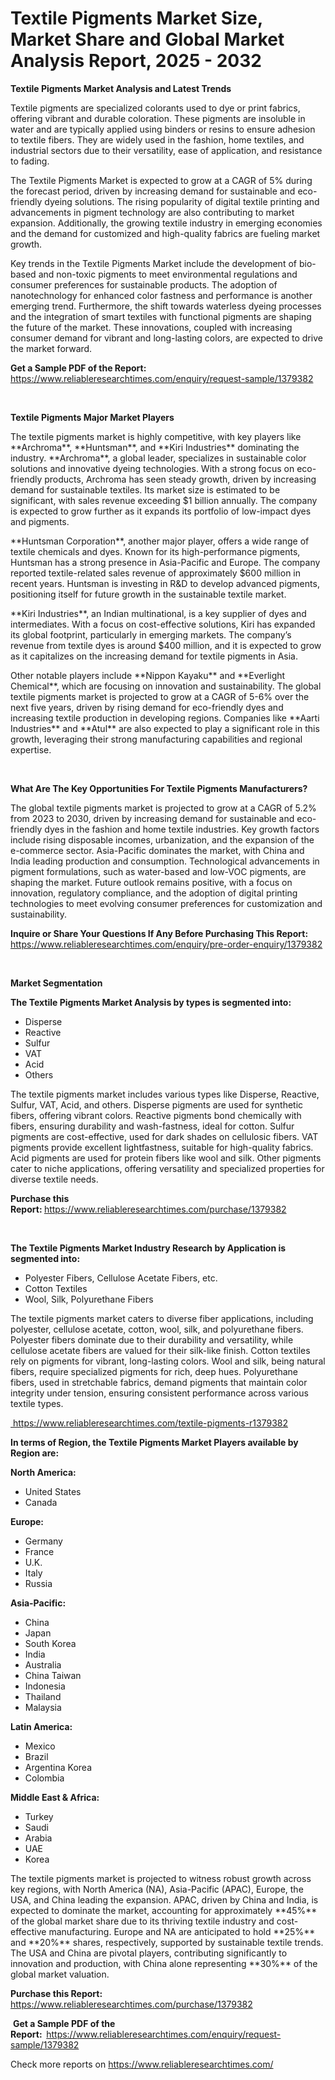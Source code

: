 <p><h1>Textile Pigments Market Size, Market Share and Global Market Analysis Report, 2025 - 2032</h1></p><p><strong>Textile Pigments Market Analysis and Latest Trends</strong></p>
<p><p>Textile pigments are specialized colorants used to dye or print fabrics, offering vibrant and durable coloration. These pigments are insoluble in water and are typically applied using binders or resins to ensure adhesion to textile fibers. They are widely used in the fashion, home textiles, and industrial sectors due to their versatility, ease of application, and resistance to fading.</p><p>The Textile Pigments Market is expected to grow at a CAGR of 5% during the forecast period, driven by increasing demand for sustainable and eco-friendly dyeing solutions. The rising popularity of digital textile printing and advancements in pigment technology are also contributing to market expansion. Additionally, the growing textile industry in emerging economies and the demand for customized and high-quality fabrics are fueling market growth.</p><p>Key trends in the Textile Pigments Market include the development of bio-based and non-toxic pigments to meet environmental regulations and consumer preferences for sustainable products. The adoption of nanotechnology for enhanced color fastness and performance is another emerging trend. Furthermore, the shift towards waterless dyeing processes and the integration of smart textiles with functional pigments are shaping the future of the market. These innovations, coupled with increasing consumer demand for vibrant and long-lasting colors, are expected to drive the market forward.</p></p>
<p><strong>Get a Sample PDF of the Report:&nbsp;</strong> <a href="https://www.reliableresearchtimes.com/enquiry/request-sample/1379382?utm_campaign=2182&utm_medium=2&utm_source=Github&utm_content=ia&utm_term=24012025&utm_id=textile-pigments">https://www.reliableresearchtimes.com/enquiry/request-sample/1379382</a></p>
<p>&nbsp;</p>
<p><strong>Textile Pigments Major Market Players</strong></p>
<p><p>The textile pigments market is highly competitive, with key players like **Archroma**, **Huntsman**, and **Kiri Industries** dominating the industry. **Archroma**, a global leader, specializes in sustainable color solutions and innovative dyeing technologies. With a strong focus on eco-friendly products, Archroma has seen steady growth, driven by increasing demand for sustainable textiles. Its market size is estimated to be significant, with sales revenue exceeding $1 billion annually. The company is expected to grow further as it expands its portfolio of low-impact dyes and pigments.</p><p>**Huntsman Corporation**, another major player, offers a wide range of textile chemicals and dyes. Known for its high-performance pigments, Huntsman has a strong presence in Asia-Pacific and Europe. The company reported textile-related sales revenue of approximately $600 million in recent years. Huntsman is investing in R&D to develop advanced pigments, positioning itself for future growth in the sustainable textile market.</p><p>**Kiri Industries**, an Indian multinational, is a key supplier of dyes and intermediates. With a focus on cost-effective solutions, Kiri has expanded its global footprint, particularly in emerging markets. The company’s revenue from textile dyes is around $400 million, and it is expected to grow as it capitalizes on the increasing demand for textile pigments in Asia.</p><p>Other notable players include **Nippon Kayaku** and **Everlight Chemical**, which are focusing on innovation and sustainability. The global textile pigments market is projected to grow at a CAGR of 5-6% over the next five years, driven by rising demand for eco-friendly dyes and increasing textile production in developing regions. Companies like **Aarti Industries** and **Atul** are also expected to play a significant role in this growth, leveraging their strong manufacturing capabilities and regional expertise.</p></p>
<p>&nbsp;</p>
<p><strong>What Are The Key Opportunities For Textile Pigments Manufacturers?</strong></p>
<p><p>The global textile pigments market is projected to grow at a CAGR of 5.2% from 2023 to 2030, driven by increasing demand for sustainable and eco-friendly dyes in the fashion and home textile industries. Key growth factors include rising disposable incomes, urbanization, and the expansion of the e-commerce sector. Asia-Pacific dominates the market, with China and India leading production and consumption. Technological advancements in pigment formulations, such as water-based and low-VOC pigments, are shaping the market. Future outlook remains positive, with a focus on innovation, regulatory compliance, and the adoption of digital printing technologies to meet evolving consumer preferences for customization and sustainability.</p></p>
<p><strong>Inquire or Share Your Questions If Any Before Purchasing This Report:</strong> <a href="https://www.reliableresearchtimes.com/enquiry/pre-order-enquiry/1379382?utm_campaign=2182&utm_medium=2&utm_source=Github&utm_content=ia&utm_term=24012025&utm_id=textile-pigments">https://www.reliableresearchtimes.com/enquiry/pre-order-enquiry/1379382</a></p>
<p>&nbsp;</p>
<p><strong>Market Segmentation</strong></p>
<p><strong>The Textile Pigments Market Analysis by types is segmented into:</strong></p>
<p><ul><li>Disperse</li><li>Reactive</li><li>Sulfur</li><li>VAT</li><li>Acid</li><li>Others</li></ul></p>
<p><p>The textile pigments market includes various types like Disperse, Reactive, Sulfur, VAT, Acid, and others. Disperse pigments are used for synthetic fibers, offering vibrant colors. Reactive pigments bond chemically with fibers, ensuring durability and wash-fastness, ideal for cotton. Sulfur pigments are cost-effective, used for dark shades on cellulosic fibers. VAT pigments provide excellent lightfastness, suitable for high-quality fabrics. Acid pigments are used for protein fibers like wool and silk. Other pigments cater to niche applications, offering versatility and specialized properties for diverse textile needs.</p></p>
<p><strong>Purchase this Report:&nbsp;</strong><a href="https://www.reliableresearchtimes.com/purchase/1379382?utm_campaign=2182&utm_medium=2&utm_source=Github&utm_content=ia&utm_term=24012025&utm_id=textile-pigments">https://www.reliableresearchtimes.com/purchase/1379382</a></p>
<p>&nbsp;</p>
<p><strong>The Textile Pigments Market Industry Research by Application is segmented into:</strong></p>
<p><ul><li>Polyester Fibers, Cellulose Acetate Fibers, etc.</li><li>Cotton Textiles</li><li>Wool, Silk, Polyurethane Fibers</li></ul></p>
<p><p>The textile pigments market caters to diverse fiber applications, including polyester, cellulose acetate, cotton, wool, silk, and polyurethane fibers. Polyester fibers dominate due to their durability and versatility, while cellulose acetate fibers are valued for their silk-like finish. Cotton textiles rely on pigments for vibrant, long-lasting colors. Wool and silk, being natural fibers, require specialized pigments for rich, deep hues. Polyurethane fibers, used in stretchable fabrics, demand pigments that maintain color integrity under tension, ensuring consistent performance across various textile types.</p></p>
<p><a href="https://www.reliableresearchtimes.com/textile-pigments-r1379382?utm_campaign=2182&utm_medium=2&utm_source=Github&utm_content=ia&utm_term=24012025&utm_id=textile-pigments">&nbsp;https://www.reliableresearchtimes.com/textile-pigments-r1379382</a></p>
<p><strong>In terms of Region, the Textile Pigments Market Players available by Region are:</strong></p>
<p>
    <p> <strong> North America: </strong>
        <ul>
            <li>United States</li>
            <li>Canada</li>
        </ul>
        </p> 
    <p> <strong> Europe: </strong>
        <ul>
            <li>Germany</li>
            <li>France</li>
            <li>U.K.</li>
            <li>Italy</li>
            <li>Russia</li>
        </ul>
        </p> 
    <p> <strong> Asia-Pacific: </strong>
        <ul>
            <li>China</li>
            <li>Japan</li>
            <li>South Korea</li>
            <li>India</li>
            <li>Australia</li>
            <li>China Taiwan</li>
            <li>Indonesia</li>
            <li>Thailand</li>
            <li>Malaysia</li>
        </ul>
        </p> 
    <p> <strong> Latin America: </strong>
        <ul>
            <li>Mexico</li>
            <li>Brazil</li>
            <li>Argentina Korea</li>
            <li>Colombia</li>
        </ul>
        </p> 
    <p> <strong> Middle East & Africa: </strong>
        <ul>
            <li>Turkey</li>
            <li>Saudi</li>
            <li>Arabia</li>
            <li>UAE</li>
            <li>Korea</li>
        </ul>
    </p>
    </p>
<p><p>The textile pigments market is projected to witness robust growth across key regions, with North America (NA), Asia-Pacific (APAC), Europe, the USA, and China leading the expansion. APAC, driven by China and India, is expected to dominate the market, accounting for approximately **45%** of the global market share due to its thriving textile industry and cost-effective manufacturing. Europe and NA are anticipated to hold **25%** and **20%** shares, respectively, supported by sustainable textile trends. The USA and China are pivotal players, contributing significantly to innovation and production, with China alone representing **30%** of the global market valuation.</p></p>
<p><strong>Purchase this Report: </strong><a href="https://www.reliableresearchtimes.com/purchase/1379382?utm_campaign=2182&utm_medium=2&utm_source=Github&utm_content=ia&utm_term=24012025&utm_id=textile-pigments">https://www.reliableresearchtimes.com/purchase/1379382</a></p>
<p>&nbsp;<strong>Get a Sample PDF of the Report:&nbsp;&nbsp;</strong><a href="https://www.reliableresearchtimes.com/enquiry/request-sample/1379382?utm_campaign=2182&utm_medium=2&utm_source=Github&utm_content=ia&utm_term=24012025&utm_id=textile-pigments">https://www.reliableresearchtimes.com/enquiry/request-sample/1379382</a></p>
<p><strong></strong></p>
<p>Check more reports on <a href="https://www.reliableresearchtimes.com/?utm_campaign=2182&utm_medium=2&utm_source=Github&utm_content=ia&utm_term=24012025&utm_id=textile-pigments">https://www.reliableresearchtimes.com/</a></p>
